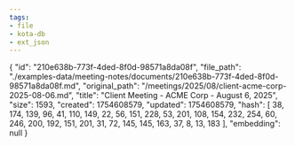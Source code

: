 ```yaml
---
tags:
- file
- kota-db
- ext_json
---
```

{
  "id": "210e638b-773f-4ded-8f0d-98571a8da08f",
  "file_path": "./examples-data/meeting-notes/documents/210e638b-773f-4ded-8f0d-98571a8da08f.md",
  "original_path": "/meetings/2025/08/client-acme-corp-2025-08-06.md",
  "title": "Client Meeting - ACME Corp - August 6, 2025",
  "size": 1593,
  "created": 1754608579,
  "updated": 1754608579,
  "hash": [
    38,
    174,
    139,
    96,
    41,
    110,
    149,
    22,
    56,
    151,
    228,
    53,
    201,
    108,
    154,
    232,
    254,
    60,
    246,
    200,
    192,
    151,
    201,
    31,
    72,
    145,
    145,
    163,
    37,
    8,
    13,
    183
  ],
  "embedding": null
}